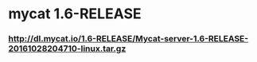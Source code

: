 # mycat 1.6-RELEASE

### http://dl.mycat.io/1.6-RELEASE/Mycat-server-1.6-RELEASE-20161028204710-linux.tar.gz
